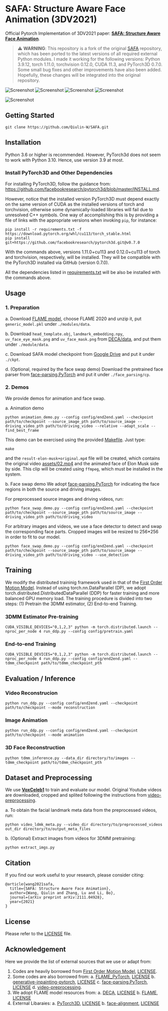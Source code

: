# SAFA: Structure Aware Face Animation (3DV2021)
Official Pytorch Implementation of 3DV2021 paper: [**SAFA: Structure Aware Face Animation**](https://arxiv.org/abs/2111.04928).

> :warning: **WARNING**: This repository is a fork of the original [SAFA](https://github.com/Qiulin-W/SAFA) repository, which has been ported to the latest versions of all required external Python modules. I made it working for the following versions: Python 3.9.12, torch 1.11.0, torchvision 0.12.0, CUDA 11.3, and PyTorch3D 0.7.0. Some small bug fixes and other improvements have also been added. Hopefully, these changes will be integrated into the original repository. 

![Screenshot](assets/video_rec1.gif)
![Screenshot](assets/video_rec2.gif)
![Screenshot](assets/source_images.png)
![Screenshot](assets/motion_trans.gif)

![Screenshot](assets/overview.png)

## Getting Started
```
git clone https://github.com/Qiulin-W/SAFA.git
```

## Installation
Python 3.6 or higher is recommended. However, PyTorch3d does not seem to work with Python 3.10. Hence, use version 3.9 at most.

### Install PyTorch3D and Other Dependencies
For installing PyTorch3D, follow the guidance from: https://github.com/facebookresearch/pytorch3d/blob/master/INSTALL.md.

However, notice that the installed version PyTorch3D must depend exactly on the same version of CUDA as the installed versions of torch and torchvision, otherwise some dynamically-loaded libraries will fail due to unresolved C++ symbols. One way of accomplishing this is by providing a file of links with the appropriate versions when invoking `pip`, for instance:
```
pip install -r requirements.txt -f https://download.pytorch.org/whl/cu113/torch_stable.html
pip install git+https://github.com/facebookresearch/pytorch3d.git@v0.7.0
```
With the commands above, versions 1.11.0+cu113 and 0.12.0+cu113 of torch and torchvision, respectively, will be installed. They will be compatible with the PyTorch3D installed via GitHub (version 0.7.0).

All the dependencies listed in [requirements.txt](requirements.txt) will be also be installed with the commands above.

## Usage

### 1. Preparation
a. Download [FLAME model](https://flame.is.tue.mpg.de/), choose FLAME 2020 and unzip it, put `generic_model.pkl` under `./modules/data`.

b. Download `head_template.obj`, `landmark_embedding.npy`, `uv_face_eye_mask.png` and `uv_face_mask.png` from [DECA/data](https://github.com/YadiraF/DECA/tree/master/data), and put them under `./module/data`.

c. Download SAFA model checkpoint from [Google Drive](https://drive.google.com/drive/folders/1sXzcAf9mIK08WISz9tjYBocaoTSA3ts_?usp=sharing) and put it under `./ckpt`.

d. (Optional, required by the face swap demo) Download the pretrained face parser from [face-parsing.PyTorch](https://github.com/zllrunning/face-parsing.PyTorch) and put it under `./face_parsing/cp`.

### 2. Demos
We provide demos for animation and face swap.

a. Animation demo
```
python animation_demo.py --config config/end2end.yaml --checkpoint path/to/checkpoint --source_image_pth path/to/source_image --driving_video_pth path/to/driving_video --relative --adapt_scale --find_best_frame
```
This demo can be exercised using the provided [Makefile](Makefile). Just type:
```
make
```
and the `result-elon-musk+original.mp4` file will be created, which contains the original video [assets/02.mp4](assets/02.mp4) and the animated face of Elon Musk side by side. This clip will be created using `ffmpeg`, which must be installed in the system.

b. Face swap demo
We adopt [face-parsing.PyTorch](https://github.com/zllrunning/face-parsing.PyTorch) for indicating the face regions in both the source and driving images.

For preprocessed source images and driving videos, run:
```
python face_swap_demo.py --config config/end2end.yaml --checkpoint path/to/checkpoint --source_image_pth path/to/source_image --driving_video_pth path/to/driving_video
```
For arbitrary images and videos, we use a face detector to detect and swap the corresponding face parts. Cropped images will be resized to 256*256 in order to fit to our model.
```
python face_swap_demo.py --config config/end2end.yaml --checkpoint path/to/checkpoint --source_image_pth path/to/source_image --driving_video_pth path/to/driving_video --use_detection
```

## Training
We modify the distributed traininig framework used in that of the [First Order Motion Model](https://github.com/AliaksandrSiarohin/first-order-model). Instead of using torch.nn.DataParallel (DP), we adopt torch.distributed.DistributedDataParallel (DDP) for faster training and more balanced GPU memory load. The training procedure is divided into two steps: (1) Pretrain the 3DMM estimator, (2) End-to-end Training.

### 3DMM Estimator Pre-training
```
CUDA_VISIBLE_DEVICES="0,1,2,3" python -m torch.distributed.launch --nproc_per_node 4 run_ddp.py --config config/pretrain.yaml
```

### End-to-end Training
```
CUDA_VISIBLE_DEVICES="0,1,2,3" python -m torch.distributed.launch --nproc_per_node 4 run_ddp.py --config config/end2end.yaml --tdmm_checkpoint path/to/tdmm_checkpoint_pth
```

## Evaluation / Inference

### Video Reconstrucion
```
python run_ddp.py --config config/end2end.yaml --checkpoint path/to/checkpoint --mode reconstruction
``` 
### Image Animation
```
python run_ddp.py --config config/end2end.yaml --checkpoint path/to/checkpoint --mode animation
``` 
### 3D Face Reconstruction
```
python tdmm_inference.py --data_dir directory/to/images --tdmm_checkpoint path/to/tdmm_checkpoint_pth
```

## Dataset and Preprocessing
We use [**VoxCeleb1**](https://www.robots.ox.ac.uk/~vgg/data/voxceleb/vox1.html) to train and evaluate our model. Original Youtube videos are downloaded, cropped and splited following the instructions from [video-preprocessing](https://github.com/AliaksandrSiarohin/video-preprocessing). 

a. To obtain the facial landmark meta data from the preprocessed videos, run:
```
python video_ldmk_meta.py --video_dir directory/to/preprocessed_videos out_dir directory/to/output_meta_files
```

b. (Optional) Extract images from videos for 3DMM pretraining:
```
python extract_imgs.py
```

## Citation
If you find our work useful to your research, please consider citing:
```
@article{wang2021safa,
  title={SAFA: Structure Aware Face Animation},
  author={Wang, Qiulin and Zhang, Lu and Li, Bo},
  journal={arXiv preprint arXiv:2111.04928},
  year={2021}
}
```

## License
Please refer to the [LICENSE](LICENSE.md) file.


## Acknowledgement
Here we provide the list of external sources that we use or adapt from:
1. Codes are heavily borrowed from [First Order Motion Model](https://github.com/AliaksandrSiarohin/first-order-model), [LICENSE](https://github.com/AliaksandrSiarohin/first-order-model/blob/master/LICENSE.md). 
2. Some codes are also borrowed from:
a. [FLAME_PyTorch](https://github.com/soubhiksanyal/FLAME_PyTorch), [LICENSE](https://github.com/soubhiksanyal/FLAME_PyTorch/blob/master/LICENSE)
b. [generative-inpainting-pytorch](https://github.com/daa233/generative-inpainting-pytorch), [LICENSE](https://github.com/daa233/generative-inpainting-pytorch/blob/master/LICENSE)
c. [face-parsing.PyTorch](https://github.com/zllrunning/face-parsing.PyTorch), [LICENSE](https://github.com/zllrunning/face-parsing.PyTorch/blob/master/LICENSE)
d. [video-preprocessing](https://github.com/AliaksandrSiarohin/video-preprocessing).
3. We adopt FLAME model resources from:
a. [DECA](https://github.com/YadiraF/DECA), [LICENSE](https://github.com/YadiraF/DECA/blob/master/LICENSE)
b. [FLAME](https://flame.is.tue.mpg.de), [LICENSE](https://flame.is.tue.mpg.de/modellicense.html)
4. External Libaraies:
a. [PyTorch3D](https://github.com/facebookresearch/pytorch3d), [LICENSE](https://github.com/facebookresearch/pytorch3d/blob/main/LICENSE)
b. [face-alignment](https://github.com/1adrianb/face-alignment), [LICENSE](https://github.com/1adrianb/face-alignment/blob/master/LICENSE)
